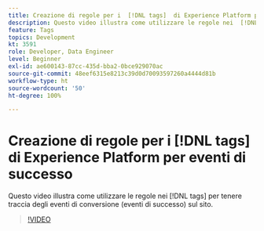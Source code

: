 ```yaml
---
title: Creazione di regole per i  [!DNL tags]  di Experience Platform per eventi di successo
description: Questo video illustra come utilizzare le regole nei  [!DNL tags]  per tenere traccia degli eventi di conversione (eventi di successo) sul sito.
feature: Tags
topics: Development
kt: 3591
role: Developer, Data Engineer
level: Beginner
exl-id: ae600143-87cc-435d-bba2-0bce929070ac
source-git-commit: 48eef6315e8213c39d0d70093597260a4444d81b
workflow-type: ht
source-wordcount: '50'
ht-degree: 100%

---
```


# Creazione di regole per i [!DNL tags] di Experience Platform per eventi di successo

Questo video illustra come utilizzare le regole nei [!DNL tags] per tenere traccia degli eventi di conversione (eventi di successo) sul sito.

>[!VIDEO](https://video.tv.adobe.com/v/28778/?quality=12&learn=on)
